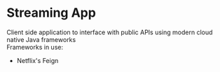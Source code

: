 # Streaming App  
Client side application to interface with public APIs using modern cloud native Java frameworks  
Frameworks in use:  
* Netflix's Feign  
